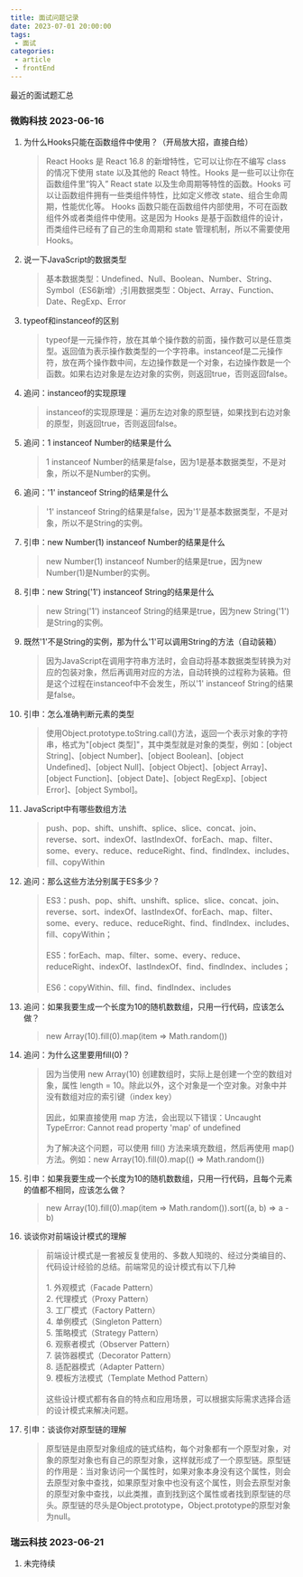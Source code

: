 ```yaml
---
title: 面试问题记录
date: 2023-07-01 20:00:00
tags:
 - 面试
categories: 
 - article
 - frontEnd
---
```


最近的面试题汇总

<!--more-->

### 微购科技 2023-06-16
1. 为什么Hooks只能在函数组件中使用？（开局放大招，直接白给）
    > React Hooks 是 React 16.8 的新增特性，它可以让你在不编写 class 的情况下使用 state 以及其他的 React 特性。Hooks 是一些可以让你在函数组件里“钩入” React state 以及生命周期等特性的函数。Hooks 可以让函数组件拥有一些类组件特性，比如定义修改 state、组合生命周期，性能优化等。
Hooks 函数只能在函数组件内部使用，不可在函数组件外或者类组件中使用。这是因为 Hooks 是基于函数组件的设计，而类组件已经有了自己的生命周期和 state 管理机制，所以不需要使用 Hooks。

2. 说一下JavaScript的数据类型
    > 基本数据类型：Undefined、Null、Boolean、Number、String、Symbol（ES6新增）;引用数据类型：Object、Array、Function、Date、RegExp、Error

3. typeof和instanceof的区别
    > typeof是一元操作符，放在其单个操作数的前面，操作数可以是任意类型。返回值为表示操作数类型的一个字符串。instanceof是二元操作符，放在两个操作数中间，左边操作数是一个对象，右边操作数是一个函数。如果右边对象是左边对象的实例，则返回true，否则返回false。

4. 追问：instanceof的实现原理
    > instanceof的实现原理是：遍历左边对象的原型链，如果找到右边对象的原型，则返回true，否则返回false。

5. 追问：1 instanceof Number的结果是什么
    > 1 instanceof Number的结果是false，因为1是基本数据类型，不是对象，所以不是Number的实例。

6. 追问：'1' instanceof String的结果是什么
    > '1' instanceof String的结果是false，因为'1'是基本数据类型，不是对象，所以不是String的实例。

7. 引申：new Number(1) instanceof Number的结果是什么
    > new Number(1) instanceof Number的结果是true，因为new Number(1)是Number的实例。

8. 引申：new String('1') instanceof String的结果是什么
    > new String('1') instanceof String的结果是true，因为new String('1')是String的实例。

9. 既然'1'不是String的实例，那为什么'1'可以调用String的方法（自动装箱）
    > 因为JavaScript在调用字符串方法时，会自动将基本数据类型转换为对应的包装对象，然后再调用对应的方法，自动转换的过程称为装箱。但是这个过程在instanceof中不会发生，所以'1' instanceof String的结果是false。

10. 引申：怎么准确判断元素的类型
    > 使用Object.prototype.toString.call()方法，返回一个表示对象的字符串，格式为"[object 类型]"，其中类型就是对象的类型，例如：[object String]、[object Number]、[object Boolean]、[object Undefined]、[object Null]、[object Object]、[object Array]、[object Function]、[object Date]、[object RegExp]、[object Error]、[object Symbol]。

11. JavaScript中有哪些数组方法
    > push、pop、shift、unshift、splice、slice、concat、join、reverse、sort、indexOf、lastIndexOf、forEach、map、filter、some、every、reduce、reduceRight、find、findIndex、includes、fill、copyWithin

12. 追问：那么这些方法分别属于ES多少？
    > ES3：push、pop、shift、unshift、splice、slice、concat、join、reverse、sort、indexOf、lastIndexOf、forEach、map、filter、some、every、reduce、reduceRight、find、findIndex、includes、fill、copyWithin；
    <br /><br />ES5：forEach、map、filter、some、every、reduce、reduceRight、indexOf、lastIndexOf、find、findIndex、includes；
    <br /><br />ES6：copyWithin、fill、find、findIndex、includes

13. 追问：如果我要生成一个长度为10的随机数数组，只用一行代码，应该怎么做？
    > new Array(10).fill(0).map(item => Math.random())

14. 追问：为什么这里要用fill(0)？
    > 因为当使用 new Array(10) 创建数组时，实际上是创建一个空的数组对象，属性 length = 10。除此以外，这个对象是一个空对象。对象中并没有数组对应的索引键（index key）
    <br /><br />因此，如果直接使用 map 方法，会出现以下错误：Uncaught TypeError: Cannot read property 'map' of undefined
    <br /><br />为了解决这个问题，可以使用 fill() 方法来填充数组，然后再使用 map() 方法。例如：new Array(10).fill(0).map(() => Math.random())

15. 引申：如果我要生成一个长度为10的随机数数组，只用一行代码，且每个元素的值都不相同，应该怎么做？
    > new Array(10).fill(0).map(item => Math.random()).sort((a, b) => a - b)

16. 谈谈你对前端设计模式的理解
    > 前端设计模式是一套被反复使用的、多数人知晓的、经过分类编目的、代码设计经验的总结。前端常见的设计模式有以下几种
    <br /><br />1. 外观模式（Facade Pattern）
    <br />2. 代理模式（Proxy Pattern）
    <br />3. 工厂模式（Factory Pattern）
    <br />4. 单例模式（Singleton Pattern）
    <br />5. 策略模式（Strategy Pattern）
    <br />6. 观察者模式（Observer Pattern）
    <br />7. 装饰器模式（Decorator Pattern）
    <br />8. 适配器模式（Adapter Pattern）
    <br />9. 模板方法模式（Template Method Pattern）
    <br /><br />这些设计模式都有各自的特点和应用场景，可以根据实际需求选择合适的设计模式来解决问题。

17. 引申：谈谈你对原型链的理解
    > 原型链是由原型对象组成的链式结构，每个对象都有一个原型对象，对象的原型对象也有自己的原型对象，这样就形成了一个原型链。原型链的作用是：当对象访问一个属性时，如果对象本身没有这个属性，则会去原型对象中查找，如果原型对象中也没有这个属性，则会去原型对象的原型对象中查找，以此类推，直到找到这个属性或者找到原型链的尽头。原型链的尽头是Object.prototype，Object.prototype的原型对象为null。

### 瑞云科技 2023-06-21

1. 未完待续
